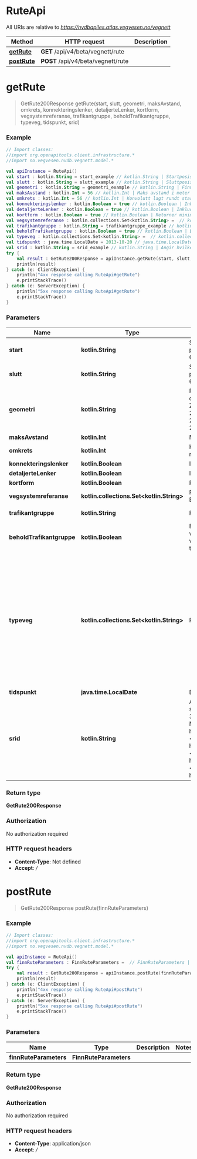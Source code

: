 # RuteApi

All URIs are relative to *https://nvdbapiles.atlas.vegvesen.no/vegnett*

Method | HTTP request | Description
------------- | ------------- | -------------
[**getRute**](RuteApi.md#getRute) | **GET** /api/v4/beta/vegnett/rute | 
[**postRute**](RuteApi.md#postRute) | **POST** /api/v4/beta/vegnett/rute | 


<a id="getRute"></a>
# **getRute**
> GetRute200Response getRute(start, slutt, geometri, maksAvstand, omkrets, konnekteringslenker, detaljerteLenker, kortform, vegsystemreferanse, trafikantgruppe, beholdTrafikantgruppe, typeveg, tidspunkt, srid)



### Example
```kotlin
// Import classes:
//import org.openapitools.client.infrastructure.*
//import no.vegvesen.nvdb.vegnett.model.*

val apiInstance = RuteApi()
val start : kotlin.String = start_example // kotlin.String | Startposisjon som et punkt eller posisjon@veglenkesekvens.  Eksempler: `226761.786, 6564469.3787` `0.1@1234`
val slutt : kotlin.String = slutt_example // kotlin.String | Sluttposisjon som et punkt eller posisjon@veglenkesekvens.  Eksempler: `226855.034, 6564472.225` `0.9@4321`
val geometri : kotlin.String = geometri_example // kotlin.String | Finn sammenhengende vegnett som passer med denne geometrien.  Eksempel: `LINESTRING Z(226778.2 6564468.6 5, 226747.1 6564470.1 5, 226717.5 6564466.4 5, 226705.9 6564462.7 6.2, 226687.2 6564462.9 6, 226657.7 6564460.7 6, 226628.5 6564459.5 6, 226611.3 6564459.6 6.2)`
val maksAvstand : kotlin.Int = 56 // kotlin.Int | Maks avstand i meter til veglenker.  Standardverdi: `10`
val omkrets : kotlin.Int = 56 // kotlin.Int | Konvolutt lagt rundt start- og slutt-punkt for å beregne rute.  Standardverdi: `200`
val konnekteringslenker : kotlin.Boolean = true // kotlin.Boolean | Inkluder konnekteringslenker.  Standardverdi: `true`
val detaljerteLenker : kotlin.Boolean = true // kotlin.Boolean | Inkluder detaljerte lenker.  Standardverdi: `false`
val kortform : kotlin.Boolean = true // kotlin.Boolean | Returner minimal respons.  Standardverdi: `false`
val vegsystemreferanse : kotlin.collections.Set<kotlin.String> =  // kotlin.collections.Set<kotlin.String> | Filtrer på vegsystemreferanse. Kommaseparert liste.  Eksempler: `EV6` `R` `F`
val trafikantgruppe : kotlin.String = trafikantgruppe_example // kotlin.String | Filtrer på trafikantgruppe.
val beholdTrafikantgruppe : kotlin.Boolean = true // kotlin.Boolean | Behold trafikantgruppe gjennom ruten. Trafikantgruppe velges fra første og siste punkt i ruten, om de er ulike velges K (kjørende). Overstyres av parameteren trafikantgruppe.  Standardverdi: `false`
val typeveg : kotlin.collections.Set<kotlin.String> =  // kotlin.collections.Set<kotlin.String> | Filtrer på type veg. Kommaseparert liste.
val tidspunkt : java.time.LocalDate = 2013-10-20 // java.time.LocalDate | Begrens spørring til dette tidspunktet.
val srid : kotlin.String = srid_example // kotlin.String | Angir hvilket geografisk referansesystem geometrien skal returneres i. Utdata i UTM-formater begrenses til 3 desimaler, 4326/WGS84 begrenses til 8 desimaler. Mer informasjon: <a href='https://epsg.io/5972'>EPSG:5972</a> <a href='https://epsg.io/5973'>EPSG:5973</a> <a href='https://epsg.io/5975'>EPSG:5975</a> <a href='https://epsg.io/4326'>EPSG:4326</a>.
try {
    val result : GetRute200Response = apiInstance.getRute(start, slutt, geometri, maksAvstand, omkrets, konnekteringslenker, detaljerteLenker, kortform, vegsystemreferanse, trafikantgruppe, beholdTrafikantgruppe, typeveg, tidspunkt, srid)
    println(result)
} catch (e: ClientException) {
    println("4xx response calling RuteApi#getRute")
    e.printStackTrace()
} catch (e: ServerException) {
    println("5xx response calling RuteApi#getRute")
    e.printStackTrace()
}
```

### Parameters

Name | Type | Description  | Notes
------------- | ------------- | ------------- | -------------
 **start** | **kotlin.String**| Startposisjon som et punkt eller posisjon@veglenkesekvens.  Eksempler: &#x60;226761.786, 6564469.3787&#x60; &#x60;0.1@1234&#x60; | [optional]
 **slutt** | **kotlin.String**| Sluttposisjon som et punkt eller posisjon@veglenkesekvens.  Eksempler: &#x60;226855.034, 6564472.225&#x60; &#x60;0.9@4321&#x60; | [optional]
 **geometri** | **kotlin.String**| Finn sammenhengende vegnett som passer med denne geometrien.  Eksempel: &#x60;LINESTRING Z(226778.2 6564468.6 5, 226747.1 6564470.1 5, 226717.5 6564466.4 5, 226705.9 6564462.7 6.2, 226687.2 6564462.9 6, 226657.7 6564460.7 6, 226628.5 6564459.5 6, 226611.3 6564459.6 6.2)&#x60; | [optional]
 **maksAvstand** | **kotlin.Int**| Maks avstand i meter til veglenker.  Standardverdi: &#x60;10&#x60; | [optional]
 **omkrets** | **kotlin.Int**| Konvolutt lagt rundt start- og slutt-punkt for å beregne rute.  Standardverdi: &#x60;200&#x60; | [optional]
 **konnekteringslenker** | **kotlin.Boolean**| Inkluder konnekteringslenker.  Standardverdi: &#x60;true&#x60; | [optional]
 **detaljerteLenker** | **kotlin.Boolean**| Inkluder detaljerte lenker.  Standardverdi: &#x60;false&#x60; | [optional]
 **kortform** | **kotlin.Boolean**| Returner minimal respons.  Standardverdi: &#x60;false&#x60; | [optional]
 **vegsystemreferanse** | **kotlin.collections.Set&lt;kotlin.String&gt;**| Filtrer på vegsystemreferanse. Kommaseparert liste.  Eksempler: &#x60;EV6&#x60; &#x60;R&#x60; &#x60;F&#x60; | [optional]
 **trafikantgruppe** | **kotlin.String**| Filtrer på trafikantgruppe. | [optional] [enum: K, G]
 **beholdTrafikantgruppe** | **kotlin.Boolean**| Behold trafikantgruppe gjennom ruten. Trafikantgruppe velges fra første og siste punkt i ruten, om de er ulike velges K (kjørende). Overstyres av parameteren trafikantgruppe.  Standardverdi: &#x60;false&#x60; | [optional]
 **typeveg** | **kotlin.collections.Set&lt;kotlin.String&gt;**| Filtrer på type veg. Kommaseparert liste. | [optional] [enum: Enkel bilveg, Kanalisert veg, Rampe, Rundkjøring, Bilferje, Gang- og sykkelveg, Sykkelveg, Gangveg, Gågate, Fortau, Trapp, Gangfelt, Gatetun, Passasjerferje, Traktorveg, Sti, Annet]
 **tidspunkt** | **java.time.LocalDate**| Begrens spørring til dette tidspunktet. | [optional]
 **srid** | **kotlin.String**| Angir hvilket geografisk referansesystem geometrien skal returneres i. Utdata i UTM-formater begrenses til 3 desimaler, 4326/WGS84 begrenses til 8 desimaler. Mer informasjon: &lt;a href&#x3D;&#39;https://epsg.io/5972&#39;&gt;EPSG:5972&lt;/a&gt; &lt;a href&#x3D;&#39;https://epsg.io/5973&#39;&gt;EPSG:5973&lt;/a&gt; &lt;a href&#x3D;&#39;https://epsg.io/5975&#39;&gt;EPSG:5975&lt;/a&gt; &lt;a href&#x3D;&#39;https://epsg.io/4326&#39;&gt;EPSG:4326&lt;/a&gt;. | [optional] [enum: 5972, 5973, 5975, 4326]

### Return type

**GetRute200Response**

### Authorization

No authorization required

### HTTP request headers

 - **Content-Type**: Not defined
 - **Accept**: */*

<a id="postRute"></a>
# **postRute**
> GetRute200Response postRute(finnRuteParameters)



### Example
```kotlin
// Import classes:
//import org.openapitools.client.infrastructure.*
//import no.vegvesen.nvdb.vegnett.model.*

val apiInstance = RuteApi()
val finnRuteParameters : FinnRuteParameters =  // FinnRuteParameters | 
try {
    val result : GetRute200Response = apiInstance.postRute(finnRuteParameters)
    println(result)
} catch (e: ClientException) {
    println("4xx response calling RuteApi#postRute")
    e.printStackTrace()
} catch (e: ServerException) {
    println("5xx response calling RuteApi#postRute")
    e.printStackTrace()
}
```

### Parameters

Name | Type | Description  | Notes
------------- | ------------- | ------------- | -------------
 **finnRuteParameters** | **FinnRuteParameters**|  |

### Return type

**GetRute200Response**

### Authorization

No authorization required

### HTTP request headers

 - **Content-Type**: application/json
 - **Accept**: */*

